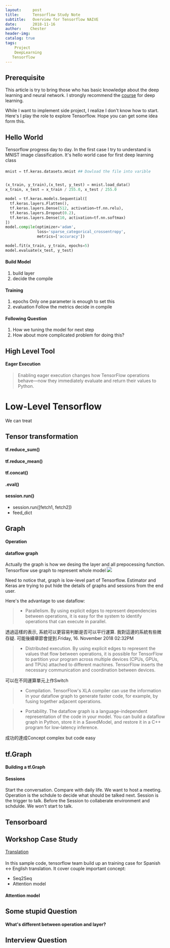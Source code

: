 ```yaml
---
layout:     post
title:      Tensorflow Study Note
subtitle:   Overview for Tensorflow NAIVE
date:       2018-11-16
author:    Chester
header-img: 
catalog: true
tags:
    Project
    DeepLearning
   Tensorflow
---
```

## Prerequisite
This article is try to bring those who has basic knowledge about the deep learning and neural network. I strongly recommend the [course](https://www.coursera.org/specializations/deep-learning) for deep learning.

While I want to implement side project, I realize I don't know how to start. Here's I play the role to explore Tensorflow. Hope  you can get some idea form this. 

## Hello World
Tensorflow progress day to day. In the first case I try to understand is MNIST image classification. It's  hello world case for first deep learning class

####
```python
mnist = tf.keras.datasets.mnist ## Dowload the file into varible


(x_train, y_train),(x_test, y_test) = mnist.load_data()
x_train, x_test = x_train / 255.0, x_test / 255.0

model = tf.keras.models.Sequential([
  tf.keras.layers.Flatten(),
  tf.keras.layers.Dense(512, activation=tf.nn.relu),
  tf.keras.layers.Dropout(0.2),
  tf.keras.layers.Dense(10, activation=tf.nn.softmax)
])
model.compile(optimizer='adam',
              loss='sparse_categorical_crossentropy',
              metrics=['accuracy'])

model.fit(x_train, y_train, epochs=5)
model.evaluate(x_test, y_test)
```
#### Build Model

 1. build layer
 2. decide the compile

#### Training

 1. epochs
	 Only one parameter is enough to set this
2. evaluation
	Follow the metrics decide in compile

#### Following Question

 1. How we tuning the model for next step
 2. How about more complicated problem for doing this?
## High Level Tool
#### Eager Execution
>Enabling eager execution changes how TensorFlow operations behave—now they immediately evaluate and return their values to Python.

#### 

# Low-Level Tensorflow
We can treat

## Tensor transformation
#### tf.reduce_sum()
#### tf.reduce_mean()
#### tf.concat()
#### .eval()

 #### session.run()
 - session.run([fetch1, fetch2])
 - feed_dict


 

## Graph
#### Operation


#### dataflow graph
Actually the graph is how we desing the layer and all prepocessing function. Tensorflow use graph to represent whole model
![](https://www.tensorflow.org/images/tensors_flowing.gif?hl=zh-cn)

Need to notice that, graph is low-level part of Tensorflow. Estimator and Keras are trying to put hide the details of graphs and sessions from the end user.

Here's the advantage to use dataflow:

> - Parallelism. By using explicit edges to represent dependencies between operations, it is easy for the system to identify operations that can execute in parallel.

透過這樣的表示, 系統可以更容易判斷是否可以平行運算. 我對這邊的系統有些微存疑. 可能後續章節會提到.Friday, 16. November 2018 02:32PM 

>- Distributed execution. By using explicit edges to represent the values that flow between operations, it is possible for TensorFlow to partition your program across multiple devices (CPUs, GPUs, and TPUs) attached to different machines. TensorFlow inserts the necessary communication and coordination between devices.

可以在不同運算單元上作Switch
> - Compilation. TensorFlow's XLA compiler can use the information in your dataflow graph to generate faster code, for example, by fusing together adjacent operations.


>- Portability. The dataflow graph is a language-independent representation of the code in your model. You can build a dataflow graph in Python, store it in a SavedModel, and restore it in a C++ program for low-latency inference.

成功的達成Concept complex but code easy

## tf.Graph

#### Building a tf.Graph
#### Sessions
Start the conversation. 
Compare with daily life. We want to host a meeting. Operation is the schdule to decide what should be talked next. Session is the trigger to talk. Before the Session to collaberate environment and schdulde. We won't start to talk.

## Tensorboard


## Workshop Case Study
[Translation](https://colab.research.google.com/github/tensorflow/tensorflow/blob/master/tensorflow/contrib/eager/python/examples/nmt_with_attention/nmt_with_attention.ipynb)

####
In this sample code, tensorflow team build up an training case for Spanish <-> English translation. It cover couple important concept:
- Seq2Seq
- Attention model
#### Attention model
#### 






## Some stupid Question
#### What's different between operation and layer?

## Interview Question
####

<!--stackedit_data:
eyJoaXN0b3J5IjpbLTE3NTI4Mjk2MzEsLTE1MDAyMzU1MjEsMT
QxOTg3ODYyOSw2MjkyMTY5NzQsLTExNDYyMzU2NTQsLTUwNjg0
NjY3NSwtODA2MTYyNjQ0LDk4NDE4MDE3MiwxNDk5OTA4NDUzLD
E4Njk4MjgxNjMsOTg1Njg1MTIsLTE2MzY2OTAzOTgsNjI2Mjc1
MDIyLDU2NzMzNjg3MywzNDAwOTM5MzFdfQ==
-->